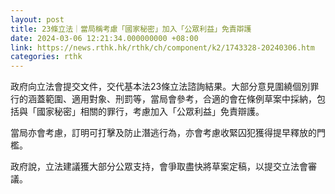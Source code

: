 ```yaml
---
layout: post
title: 23條立法｜當局稱考慮「國家秘密」加入「公眾利益」免責辯護
date: 2024-03-06 12:21:34.000000000 +08:00
link: https://news.rthk.hk/rthk/ch/component/k2/1743328-20240306.htm
categories: rthk
---
```


政府向立法會提交文件，交代基本法23條立法諮詢結果。大部分意見圍繞個別罪行的涵蓋範圍、適用對象、刑罰等，當局會參考，合適的會在條例草案中採納，包括與「國家秘密」相關的罪行，考慮加入「公眾利益」免責辯護。

當局亦會考慮，訂明可打擊及防止潛逃行為，亦會考慮收緊囚犯獲得提早釋放的門檻。

政府說，立法建議獲大部分公眾支持，會爭取盡快將草案定稿，以提交立法會審議。
